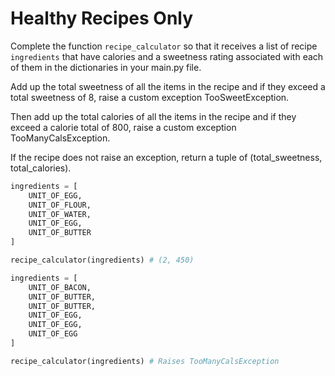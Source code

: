 # Healthy Recipes Only

Complete the function `recipe_calculator` so that it receives a list of recipe `ingredients` that have calories and a sweetness rating associated with each of them in the dictionaries in your main.py file.

Add up the total sweetness of all the items in the recipe and if they exceed a total sweetness of 8, raise a custom exception TooSweetException.

Then add up the total calories of all the items in the recipe and if they exceed a calorie total of 800, raise a custom exception TooManyCalsException.

If the recipe does not raise an exception, return a tuple of (total_sweetness, total_calories).

```python
ingredients = [
    UNIT_OF_EGG,
    UNIT_OF_FLOUR,
    UNIT_OF_WATER,
    UNIT_OF_EGG,
    UNIT_OF_BUTTER
]

recipe_calculator(ingredients) # (2, 450)

ingredients = [
    UNIT_OF_BACON,
    UNIT_OF_BUTTER,
    UNIT_OF_BUTTER,
    UNIT_OF_EGG,
    UNIT_OF_EGG,
    UNIT_OF_EGG
]

recipe_calculator(ingredients) # Raises TooManyCalsException
```